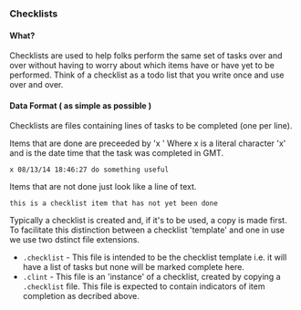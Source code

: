 ### Checklists

#### What?
Checklists are used to help folks perform the same set of tasks over and over
without having to worry about which items have or have yet to be performed.
Think of a checklist as a todo list that you write once and use over and over.

#### Data Format ( as simple as possible )
Checklists are files containing lines of tasks to be completed (one per line).

Items that are done are preceeded by 'x <date stamp> '
Where x is a literal character 'x' and <date stamp> is the date time that the task
was completed in GMT.

```
x 08/13/14 18:46:27 do something useful
```

Items that are not done just look like a line of text.

```
this is a checklist item that has not yet been done
```

Typically a checklist is created and, if it's to be used, a copy is made first.  To
facilitate this distinction between a checklist 'template' and one in use we use
two dstinct file extensions.

* `.checklist` - This file is intended to be the checklist template i.e. it will
have a list of tasks but none will be marked complete here.
* `.clint` - This file is an 'instance' of a checklist, created by copying a
`.checklist` file.  This file is expected to contain indicators of item completion
as decribed above.
